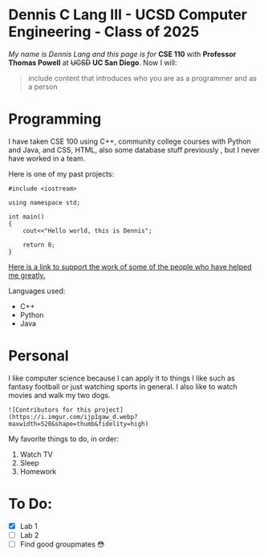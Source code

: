 # Dennis C Lang III - UCSD Computer Engineering - Class of 2025

_My name is Dennis Lang and this page is for_ **CSE 110** with **Professor Thomas Powell** at ~~UCSD~~ **UC San Diego**.  Now I will: 
>include content that introduces who you are as a programmer and as a person

# Programming

I have taken CSE 100 using C++, community college courses with Python and Java, and CSS, HTML, also some database stuff previously , but I never have worked in a team.

Here is one of my past projects:
```
#include <iostream>

using namespace std;

int main()
{
    cout<<"Hello world, this is Dennis";

    return 0;
}

```

[Here is a link to support the work of some of the people who have helped me greatly.](https://openai.com/blog/chatgpt) 


Languages used:

- C++
- Python
- Java

# Personal

I like computer science because I can apply it to things I like such as fantasy football or just watching sports in general. I also like to watch movies and walk my two dogs.

```
![Contributors for this project]
(https://i.imgur.com/ijp1gaw_d.webp?maxwidth=520&shape=thumb&fidelity=high)
```

My favorite things to do, in order:

1. Watch TV
2. Sleep
3. Homework

# To Do:
- [x] Lab 1
- [ ] Lab 2
- [ ] Find good groupmates :flushed: